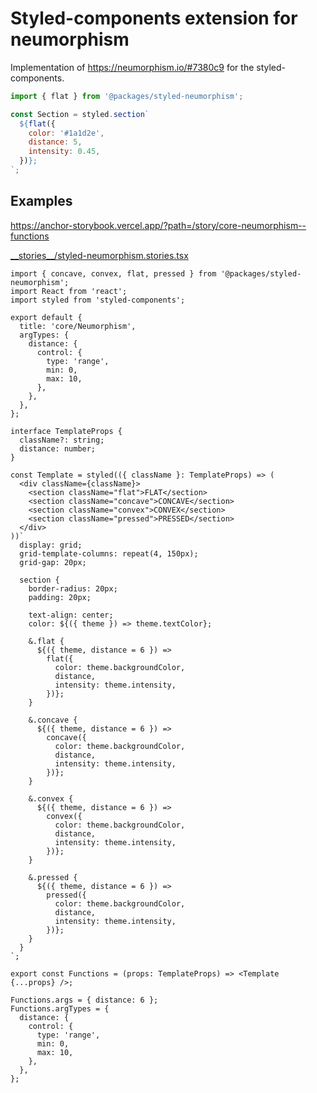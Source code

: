 # Styled-components extension for neumorphism

Implementation of <https://neumorphism.io/#7380c9> for the styled-components.

```js
import { flat } from '@packages/styled-neumorphism';

const Section = styled.section`
  ${flat({
    color: '#1a1d2e',
    distance: 5,
    intensity: 0.45,
  })};
`;
```

## Examples

<https://anchor-storybook.vercel.app/?path=/story/core-neumorphism--functions>

<!-- source __stories__/*.stories.tsx -->

[\_\_stories\_\_/styled-neumorphism.stories.tsx](__stories__/styled-neumorphism.stories.tsx)

```tsx
import { concave, convex, flat, pressed } from '@packages/styled-neumorphism';
import React from 'react';
import styled from 'styled-components';

export default {
  title: 'core/Neumorphism',
  argTypes: {
    distance: {
      control: {
        type: 'range',
        min: 0,
        max: 10,
      },
    },
  },
};

interface TemplateProps {
  className?: string;
  distance: number;
}

const Template = styled(({ className }: TemplateProps) => (
  <div className={className}>
    <section className="flat">FLAT</section>
    <section className="concave">CONCAVE</section>
    <section className="convex">CONVEX</section>
    <section className="pressed">PRESSED</section>
  </div>
))`
  display: grid;
  grid-template-columns: repeat(4, 150px);
  grid-gap: 20px;

  section {
    border-radius: 20px;
    padding: 20px;

    text-align: center;
    color: ${({ theme }) => theme.textColor};

    &.flat {
      ${({ theme, distance = 6 }) =>
        flat({
          color: theme.backgroundColor,
          distance,
          intensity: theme.intensity,
        })};
    }

    &.concave {
      ${({ theme, distance = 6 }) =>
        concave({
          color: theme.backgroundColor,
          distance,
          intensity: theme.intensity,
        })};
    }

    &.convex {
      ${({ theme, distance = 6 }) =>
        convex({
          color: theme.backgroundColor,
          distance,
          intensity: theme.intensity,
        })};
    }

    &.pressed {
      ${({ theme, distance = 6 }) =>
        pressed({
          color: theme.backgroundColor,
          distance,
          intensity: theme.intensity,
        })};
    }
  }
`;

export const Functions = (props: TemplateProps) => <Template {...props} />;

Functions.args = { distance: 6 };
Functions.argTypes = {
  distance: {
    control: {
      type: 'range',
      min: 0,
      max: 10,
    },
  },
};
```

<!-- /source -->
